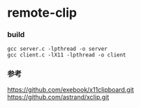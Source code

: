 # remote-clip

### build
```
gcc server.c -lpthread -o server
gcc client.c -lX11 -lpthread -o client
```


### 参考
https://github.com/exebook/x11clipboard.git
https://github.com/astrand/xclip.git
